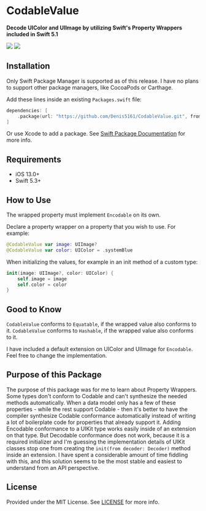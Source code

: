 # CodableValue

**Decode UIColor and UIImage by utilizing Swift's Property Wrappers included in Swift 5.1**

[![](https://img.shields.io/endpoint?url=https%3A%2F%2Fswiftpackageindex.com%2Fapi%2Fpackages%2FDenis5161%2FCodableValue%2Fbadge%3Ftype%3Dswift-versions)](https://swiftpackageindex.com/Denis5161/CodableValue)
[![](https://img.shields.io/endpoint?url=https%3A%2F%2Fswiftpackageindex.com%2Fapi%2Fpackages%2FDenis5161%2FCodableValue%2Fbadge%3Ftype%3Dplatforms)](https://swiftpackageindex.com/Denis5161/CodableValue)

## Installation
Only Swift Package Manager is supported as of this release. I have no plans to support other package managers, like CocoaPods or Carthage.

Add these lines inside an existing `Packages.swift` file:
```swift
dependencies: [
    .package(url: "https://github.com/Denis5161/CodableValue.git", from: "3.1.1")
]
```
Or use Xcode to add a package. See [Swift Package Documentation](https://github.com/apple/swift-package-manager/tree/master/Documentation) for more info.
## Requirements
- iOS 13.0+
- Swift 5.3+

## How to Use
The wrapped property must implement `Encodable` on its own.

Declare a property wrapper on a property that you wish to use. For example:
```swift
@CodableValue var image: UIImage?
@CodableValue var color: UIColor = .systemBlue
```

When initializing the values, for example in an init method of a custom type:
```swift
init(image: UIImage?, color: UIColor) {
    self.image = image
    self.color = color
}
```

## Good to Know
`CodableValue` conforms to `Equatable`, if the wrapped value also conforms to it.
`CodableValue` conforms to `Hashable`, if the wrapped value also conforms to it.

I have included a default extension on UIColor and UIImage for `Encodable`. Feel free to change the implementation.

## Purpose of this Package
The purpose of this package was for me to learn about Property Wrappers. Some types don't conform to Codable and can't synthesize the needed methods automatically. When a data model only has a few of these properties - while the rest support Codable - then it's better to have the compiler synthesize Codable conformance automatically instead of writing a lot of boilerplate code for properties that already support it. 
Adding Encodable conformance to a UIKit type works easily inside of an extension on that type. But Decodable conformance does not work, because it is a required initializer and I'm guessing the implementation details of UIKit classes stop one from creating the `init(from decoder: Decoder)` method inside an extension.
I have spent a considerable amount of time fiddling with this, and this solution seems to be the most stable and easiest to understand from an API perspective.

## License
Provided under the MIT License. See [LICENSE](https://github.com/Denis5161/CodableValue/blob/main/LICENSE) for more info.
